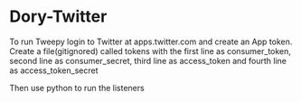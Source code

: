 # Dory-Twitter

To run Tweepy login to Twitter at apps.twitter.com and create an App token.
Create a file(gitignored) called tokens with the first line as consumer_token, second line as consumer_secret, third line as access_token and fourth line as access_token_secret

Then use python to run the listeners
